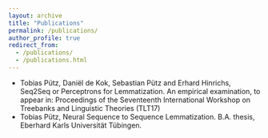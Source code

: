 ```yaml
---
layout: archive
title: "Publications"
permalink: /publications/
author_profile: true
redirect_from:
  - /publications/
  - /publications.html
---
```


* Tobias Pütz, Daniël de Kok, Sebastian Pütz and Erhard Hinrichs, Seq2Seq or Perceptrons for Lemmatization. An empirical examination, to appear in: Proceedings of the Seventeenth International Workshop on Treebanks and Linguistic Theories (TLT17)
* Tobias Pütz, Neural Sequence to Sequence Lemmatization. B.A. thesis, Eberhard Karls Universität Tübingen.
